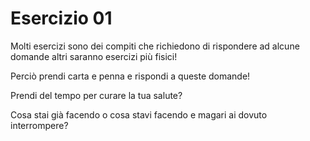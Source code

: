 
# Esercizio 01 

Molti esercizi sono dei compiti che richiedono di rispondere ad alcune domande altri saranno esercizi più fisici!

Perciò prendi carta e penna e rispondi a queste domande!

Prendi del tempo per curare la tua salute?

Cosa stai già facendo o cosa stavi facendo e magari ai dovuto interrompere?




<!--stackedit_data:
eyJoaXN0b3J5IjpbMTM1NzQ1ODE3Nl19
-->